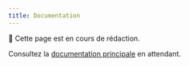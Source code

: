 ```yaml
---
title: Documentation
---
```


📝 Cette page est en cours de rédaction.

Consultez la [documentation principale](/docs/getting-started/introduction) en attendant.
